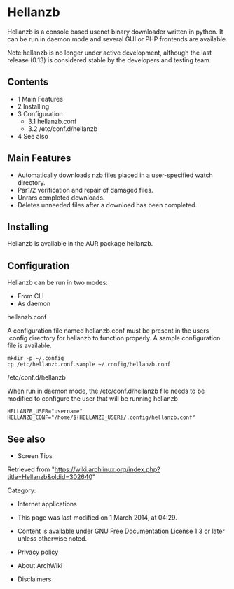 Hellanzb
========

Hellanzb is a console based usenet binary downloader written in python.
It can be run in daemon mode and several GUI or PHP frontends are
available.

Note:hellanzb is no longer under active development, although the last
release (0.13) is considered stable by the developers and testing team.

Contents
--------

-   1 Main Features
-   2 Installing
-   3 Configuration
    -   3.1 hellanzb.conf
    -   3.2 /etc/conf.d/hellanzb
-   4 See also

Main Features
-------------

-   Automatically downloads nzb files placed in a user-specified watch
    directory.
-   Par1/2 verification and repair of damaged files.
-   Unrars completed downloads.
-   Deletes unneeded files after a download has been completed.

Installing
----------

Hellanzb is available in the AUR package hellanzb.

Configuration
-------------

Hellanzb can be run in two modes:

-   From CLI
-   As daemon

hellanzb.conf

A configuration file named hellanzb.conf must be present in the users
.config directory for hellanzb to function properly. A sample
configuration file is available.

    mkdir -p ~/.config
    cp /etc/hellanzb.conf.sample ~/.config/hellanzb.conf

/etc/conf.d/hellanzb

When run in daemon mode, the /etc/conf.d/hellanzb file needs to be
modified to configure the user that will be running hellanzb

    HELLANZB_USER="username"
    HELLANZB_CONF="/home/${HELLANZB_USER}/.config/hellanzb.conf"

See also
--------

-   Screen Tips

Retrieved from
"https://wiki.archlinux.org/index.php?title=Hellanzb&oldid=302640"

Category:

-   Internet applications

-   This page was last modified on 1 March 2014, at 04:29.
-   Content is available under GNU Free Documentation License 1.3 or
    later unless otherwise noted.
-   Privacy policy
-   About ArchWiki
-   Disclaimers
